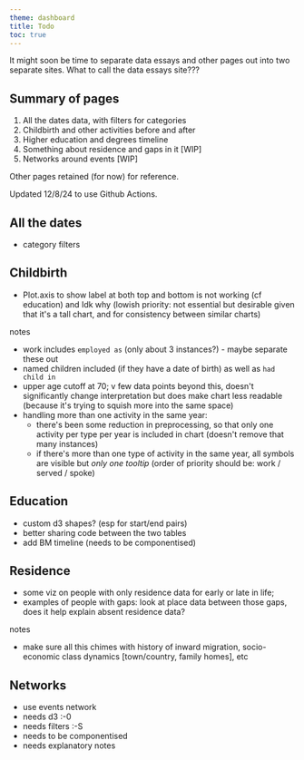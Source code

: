 ```yaml
---
theme: dashboard
title: Todo
toc: true
---
```


It might soon be time to separate data essays and other pages out into two separate sites.
What to call the data essays site???

Summary of pages
------

1. All the dates data, with filters for categories
2. Childbirth and other activities before and after
3. Higher education and degrees timeline 
4. Something about residence and gaps in it [WIP] 
6. Networks around events [WIP] 

Other pages retained (for now) for reference. 

Updated 12/8/24 to use Github Actions.


All the dates
------------
 
- category filters


Childbirth
----------

- Plot.axis to show label at both top and bottom is not working (cf education) and Idk why (lowish priority: not essential but desirable given that it's a tall chart, and for consistency between similar charts)

notes

- work includes `employed as` (only about 3 instances?) - maybe separate these out
- named children included (if they have a date of birth) as well as `had child in`
- upper age cutoff at 70; v few data points beyond this, doesn't significantly change interpretation but does make chart less readable (because it's trying to squish more into the same space)
- handling more than one activity in the same year:
	- there's been some reduction in preprocessing, so that only one activity per type per year is included in chart (doesn't remove that many instances)
	- if there's more than one type of activity in the same year, all symbols are visible but *only one tooltip* (order of priority should be: work / served / spoke)


Education
--------

- custom d3 shapes? (esp for start/end pairs)
- better sharing code between the two tables 
- add BM timeline (needs to be componentised)

Residence
--------

- some viz on people with only residence data for early or late in life; 
- examples of people with gaps: look at place data between those gaps, does it help explain absent residence data? 

notes
- make sure all this chimes with history of inward migration, socio-economic class dynamics [town/country, family homes], etc


Networks
-------

- use events network
- needs d3 :-0
- needs filters :-S
- needs to be componentised
- needs explanatory notes

